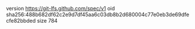 version https://git-lfs.github.com/spec/v1
oid sha256:488b682df62c2e9d7df45aa6c03db8b2d680004c77e0eb3de69dfecfe82bbded
size 784
